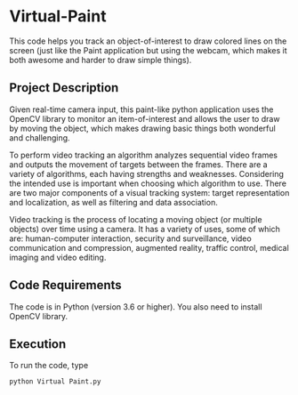 # Virtual-Paint
This code helps you track an object-of-interest to draw colored lines on the screen (just like the Paint application but using the webcam, which makes it both awesome and harder to draw simple things).

## Project Description
Given real-time camera input, this paint-like python application uses the OpenCV library to monitor an item-of-interest and allows the user to draw by moving the object, which makes drawing basic things both wonderful and challenging.

To perform video tracking an algorithm analyzes sequential video frames and outputs the movement of targets between the frames. There are a variety of algorithms, each having strengths and weaknesses. Considering the intended use is important when choosing which algorithm to use. There are two major components of a visual tracking system: target representation and localization, as well as filtering and data association.

Video tracking is the process of locating a moving object (or multiple objects) over time using a camera. It has a variety of uses, some of which are: human-computer interaction, security and surveillance, video communication and compression, augmented reality, traffic control, medical imaging and video editing.

## Code Requirements
The code is in Python (version 3.6 or higher). You also need to install OpenCV library.

## Execution
To run the code, type
```
python Virtual Paint.py
```
